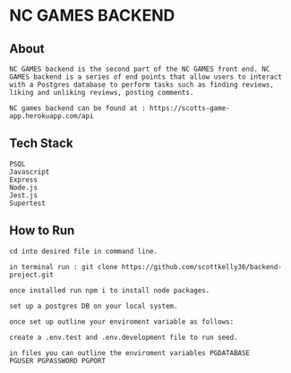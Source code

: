 # NC GAMES BACKEND

## About

    NC GAMES backend is the second part of the NC GAMES front end. NC GAMES backend is a series of end points that allow users to interact with a Postgres database to perform tasks such as finding reviews, liking and unliking reviews, posting comments.

    NC games backend can be found at : https://scotts-game-app.herokuapp.com/api

## Tech Stack

    PSQL
    Javascript
    Express
    Node.js
    Jest.js
    Supertest

## How to Run

    cd into desired file in command line.

    in terminal run : git clone https://github.com/scottkelly36/backend-project.git

    once installed run npm i to install node packages.

    set up a postgres DB on your local system.

    once set up outline your enviroment variable as follows:

    create a .env.test and .env.development file to run seed.

    in files you can outline the enviroment variables PGDATABASE
    PGUSER PGPASSWORD PGPORT
